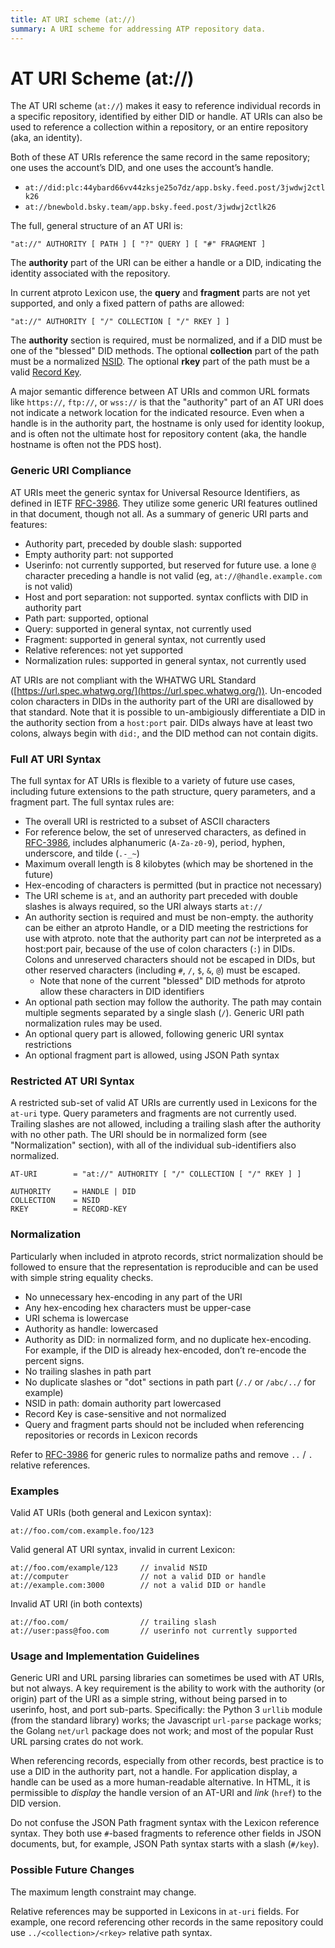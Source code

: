 ```yaml
---
title: AT URI scheme (at://)
summary: A URI scheme for addressing ATP repository data.
---
```


# AT URI Scheme (at://)

The AT URI scheme (`at://`) makes it easy to reference individual records in a specific repository, identified by either DID or handle. AT URIs can also be used to reference a collection within a repository, or an entire repository (aka, an identity).

Both of these AT URIs reference the same record in the same repository; one uses the account’s DID, and one uses the account’s handle.

- `at://did:plc:44ybard66vv44zksje25o7dz/app.bsky.feed.post/3jwdwj2ctlk26`
- `at://bnewbold.bsky.team/app.bsky.feed.post/3jwdwj2ctlk26`

The full, general structure of an AT URI is:

```text
"at://" AUTHORITY [ PATH ] [ "?" QUERY ] [ "#" FRAGMENT ]
```

The **authority** part of the URI can be either a handle or a DID, indicating the identity associated with the repository.

In current atproto Lexicon use, the **query** and **fragment** parts are not yet supported, and only a fixed pattern of paths are allowed:

```text
"at://" AUTHORITY [ "/" COLLECTION [ "/" RKEY ] ]
```

The **authority** section is required, must be normalized, and if a DID must be one of the "blessed" DID methods. The optional **collection** part of the path must be a normalized [NSID](./nsid). The optional **rkey** part of the path must be a valid [Record Key](./record-key).

A major semantic difference between AT URIs and common URL formats like `https://`, `ftp://`, or `wss://` is that the "authority" part of an AT URI does not indicate a network location for the indicated resource. Even when a handle is in the authority part, the hostname is only used for identity lookup, and is often not the ultimate host for repository content (aka, the handle hostname is often not the PDS host).

### Generic URI Compliance

AT URIs meet the generic syntax for Universal Resource Identifiers, as defined in IETF [RFC-3986](https://www.rfc-editor.org/rfc/rfc3986). They utilize some generic URI features outlined in that document, though not all. As a summary of generic URI parts and features:

- Authority part, preceded by double slash: supported
- Empty authority part: not supported
- Userinfo: not currently supported, but reserved for future use. a lone `@` character preceding a handle is not valid (eg, `at://@handle.example.com` is not valid)
- Host and port separation: not supported. syntax conflicts with DID in authority part
- Path part: supported, optional
- Query: supported in general syntax, not currently used
- Fragment: supported in general syntax, not currently used
- Relative references: not yet supported
- Normalization rules: supported in general syntax, not currently used

AT URIs are not compliant with the WHATWG URL Standard ([https://url.spec.whatwg.org/](https://url.spec.whatwg.org/)). Un-encoded colon characters in DIDs in the authority part of the URI are disallowed by that standard. Note that it is possible to un-ambigiously differentiate a DID in the authority section from a `host:port` pair. DIDs always have at least two colons, always begin with `did:`, and the DID method can not contain digits.

### Full AT URI Syntax

The full syntax for AT URIs is flexible to a variety of future use cases, including future extensions to the path structure, query parameters, and a fragment part. The full syntax rules are:

- The overall URI is restricted to a subset of ASCII characters
- For reference below, the set of unreserved characters, as defined in [RFC-3986](https://www.rfc-editor.org/rfc/rfc3986), includes alphanumeric (`A-Za-z0-9`), period, hyphen, underscore, and tilde (`.-_~`)
- Maximum overall length is 8 kilobytes (which may be shortened in the future)
- Hex-encoding of characters is permitted (but in practice not necessary)
- The URI scheme is `at`, and an authority part preceded with double slashes is always required, so the URI always starts `at://`
- An authority section is required and must be non-empty. the authority can be either an atproto Handle, or a DID meeting the restrictions for use with atproto. note that the authority part can *not* be interpreted as a host:port pair, because of the use of colon characters (`:`) in DIDs. Colons and unreserved characters should not be escaped in DIDs, but other reserved characters (including `#`, `/`, `$`, `&`, `@`) must be escaped.
    - Note that none of the current "blessed" DID methods for atproto allow these characters in DID identifiers
- An optional path section may follow the authority. The path may contain multiple segments separated by a single slash (`/`). Generic URI path normalization rules may be used.
- An optional query part is allowed, following generic URI syntax restrictions
- An optional fragment part is allowed, using JSON Path syntax


### Restricted AT URI Syntax

A restricted sub-set of valid AT URIs are currently used in Lexicons for the `at-uri` type. Query parameters and fragments are not currently used. Trailing slashes are not allowed, including a trailing slash after the authority with no other path. The URI should be in normalized form (see "Normalization" section), with all of the individual sub-identifiers also normalized.

```text
AT-URI        = "at://" AUTHORITY [ "/" COLLECTION [ "/" RKEY ] ]

AUTHORITY     = HANDLE | DID
COLLECTION    = NSID
RKEY          = RECORD-KEY
```


### Normalization

Particularly when included in atproto records, strict normalization should be followed to ensure that the representation is reproducible and can be used with simple string equality checks.

- No unnecessary hex-encoding in any part of the URI
- Any hex-encoding hex characters must be upper-case
- URI schema is lowercase
- Authority as handle: lowercased
- Authority as DID: in normalized form, and no duplicate hex-encoding. For example, if the DID is already hex-encoded, don’t re-encode the percent signs.
- No trailing slashes in path part
- No duplicate slashes or "dot" sections in path part (`/./` or `/abc/../` for example)
- NSID in path: domain authority part lowercased
- Record Key is case-sensitive and not normalized
- Query and fragment parts should not be included when referencing repositories or records in Lexicon records

Refer to [RFC-3986](https://www.rfc-editor.org/rfc/rfc3986) for generic rules to normalize paths and remove `..` / `.` relative references.


### Examples

Valid AT URIs (both general and Lexicon syntax):

```text
at://foo.com/com.example.foo/123
```

Valid general AT URI syntax, invalid in current Lexicon:

```text
at://foo.com/example/123     // invalid NSID
at://computer                // not a valid DID or handle
at://example.com:3000        // not a valid DID or handle
```

Invalid AT URI (in both contexts)

```text
at://foo.com/                // trailing slash
at://user:pass@foo.com       // userinfo not currently supported
```


### Usage and Implementation Guidelines

Generic URI and URL parsing libraries can sometimes be used with AT URIs, but not always. A key requirement is the ability to work with the authority (or origin) part of the URI as a simple string, without being parsed in to userinfo, host, and port sub-parts. Specifically: the Python 3 `urllib` module (from the standard library) works; the Javascript `url-parse` package works; the Golang `net/url` package does not work; and most of the popular Rust URL parsing crates do not work.

When referencing records, especially from other records, best practice is to use a DID in the authority part, not a handle. For application display, a handle can be used as a more human-readable alternative. In HTML, it is permissible to *display* the handle version of an AT-URI and *link* (`href`) to the DID version.

Do not confuse the JSON Path fragment syntax with the Lexicon reference syntax. They both use `#`-based fragments to reference other fields in JSON documents, but, for example, JSON Path syntax starts with a slash (`#/key`).


### Possible Future Changes

The maximum length constraint may change.

Relative references may be supported in Lexicons in `at-uri` fields. For example, one record referencing other records in the same repository could use `../<collection>/<rkey>` relative path syntax.
